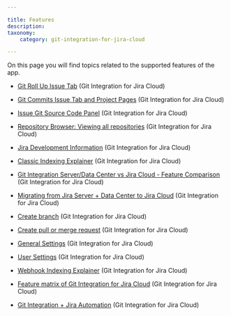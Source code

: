 ```yaml
---

title: Features
description:
taxonomy:
    category: git-integration-for-jira-cloud

---
```

On this page you will find topics related to the supported features of the app.

*   [Git Roll Up Issue Tab](/git-integration-for-jira-cloud/git-roll-up-issue-tab-gij-cloud) (Git Integration for Jira Cloud)

*   [Git Commits Issue Tab and Project Pages](/git-integration-for-jira-cloud/git-commits-issue-tab-and-project-pages-gij-cloud) (Git Integration for Jira Cloud)

*   [Issue Git Source Code Panel](/git-integration-for-jira-cloud/issue-git-source-code-panel-gij-cloud) (Git Integration for Jira Cloud)

*   [Repository Browser: Viewing all repositories](/git-integration-for-jira-cloud/repository-browser-viewing-all-repositories-gij-cloud) (Git Integration for Jira Cloud)

*   [Jira Development Information](/git-integration-for-jira-cloud/jira-development-information-gij-cloud) (Git Integration for Jira Cloud)

*   [Classic Indexing Explainer](/git-integration-for-jira-cloud/classic-indexing-explainer-gij-cloud) (Git Integration for Jira Cloud)

*   [Git Integration Server/Data Center vs Jira Cloud - Feature Comparison](/git-integration-for-jira-cloud/git-integration-server-data-center-vs-jira-cloud-feature-comparison-gij-cloud) (Git Integration for Jira Cloud)

*   [Migrating from Jira Server + Data Center to Jira Cloud](/git-integration-for-jira-cloud/migrating-from-jira-server-data-center-to-jira-cloud-gij-cloud) (Git Integration for Jira Cloud)

*   [Create branch](/git-integration-for-jira-cloud/create-branch-gij-cloud) (Git Integration for Jira Cloud)

*   [Create pull or merge request](/git-integration-for-jira-cloud/create-pull-or-merge-request-gij-cloud) (Git Integration for Jira Cloud)

*   [General Settings](/git-integration-for-jira-cloud/general-settings-gij-cloud) (Git Integration for Jira Cloud)

*   [User Settings](/git-integration-for-jira-cloud/user-settings-gij-cloud) (Git Integration for Jira Cloud)

*   [Webhook Indexing Explainer](/git-integration-for-jira-cloud/webhook-indexing-explainer-gij-cloud) (Git Integration for Jira Cloud)

*   [Feature matrix of Git Integration for Jira Cloud](/git-integration-for-jira-cloud/feature-matrix-of-git-integration-for-jira-cloud-gij-cloud) (Git Integration for Jira Cloud)

*   [Git Integration + Jira Automation](/git-integration-for-jira-cloud/git-integration-jira-automation-gij-cloud) (Git Integration for Jira Cloud)